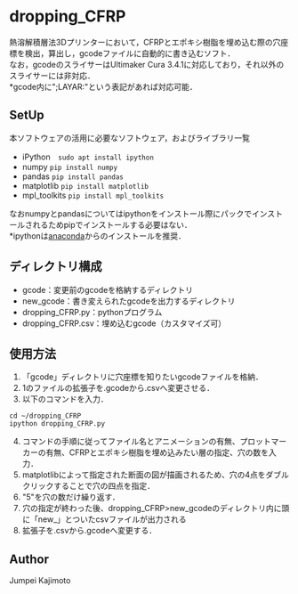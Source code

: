 # dropping_CFRP

熱溶解積層法3Dプリンターにおいて，CFRPとエポキシ樹脂を埋め込む際の穴座標を検出，算出し，gcodeファイルに自動的に書き込むソフト．  
なお，gcodeのスライサーはUltimaker Cura 3.4.1に対応しており，それ以外のスライサーには非対応．  
*gcode内に";LAYAR:"という表記があれば対応可能．  

## SetUp
本ソフトウェアの活用に必要なソフトウェア，およびライブラリ一覧
- iPython　`sudo apt install ipython`
- numpy `pip install numpy`
- pandas `pip install pandas`
- matplotlib `pip install matplotlib`
- mpl_toolkits `pip install mpl_toolkits`

なおnumpyとpandasについてはipythonをインストール際にパックでインストールされるためpipでインストールする必要はない．  
*ipythonは[anaconda](https://www.anaconda.com/products/individual)からのインストールを推奨．


## ディレクトリ構成
- gcode：変更前のgcodeを格納するディレクトリ
- new_gcode：書き変えられたgcodeを出力するディレクトリ
- dropping_CFRP.py：pythonプログラム
- dropping_CFRP.csv：埋め込むgcode（カスタマイズ可）


## 使用方法

1. 「gcode」ディレクトリに穴座標を知りたいgcodeファイルを格納．
2. 1のファイルの拡張子を.gcodeから.csvへ変更させる．
3. 以下のコマンドを入力．
```
cd ~/dropping_CFRP
ipython dropping_CFRP.py
```
4. コマンドの手順に従ってファイル名とアニメーションの有無、プロットマーカーの有無、CFRPとエポキシ樹脂を埋め込みたい層の指定、穴の数を入力．
5. matplotlibによって指定された断面の図が描画されるため、穴の4点をダブルクリックすることで穴の四点を指定．
6. "5"を穴の数だけ繰り返す．
7. 穴の指定が終わった後、dropping_CFRP>new_gcodeのディレクトリ内に頭に「new_」とついたcsvファイルが出力される
8. 拡張子を.csvから.gcodeへ変更する．

## Author
Jumpei Kajimoto
